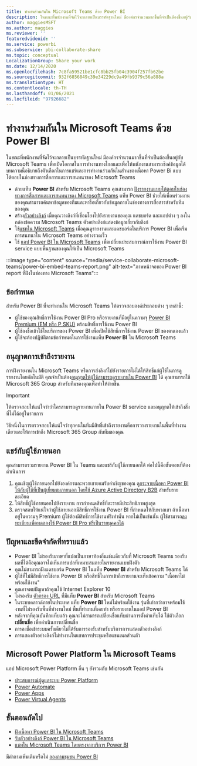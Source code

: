 ```yaml
---
title: ทำงานร่วมกันใน Microsoft Teams ด้วย Power BI
description: ในขณะที่พนักงานที่จัดไว้จะกลายเป็นบรรทัดฐานใหม่ มีองค์กรจำนวนมากขึ้นที่จำเป็นต้องขึ้นอยู่กับ Microsoft Teams เพื่อเปิดโอกาสในการทำงานทางไกลและเพื่อให้พนักงานสามารถซิงค์ข้อมูลได้
author: maggiesMSFT
ms.author: maggies
ms.reviewer: ''
featuredvideoid: ''
ms.service: powerbi
ms.subservice: pbi-collaborate-share
ms.topic: conceptual
LocalizationGroup: Share your work
ms.date: 12/14/2020
ms.openlocfilehash: 7c8fa59521be1cfc8bb25fb04c3904f257fb62be
ms.sourcegitcommit: 932f6856849c39e34229dc9a49fb9379c56a888a
ms.translationtype: HT
ms.contentlocale: th-TH
ms.lasthandoff: 01/06/2021
ms.locfileid: "97926682"
---
```

# <a name="collaborate-in-microsoft-teams-with-power-bi"></a>ทำงานร่วมกันใน Microsoft Teams ด้วย Power BI

ในขณะที่พนักงานที่จัดไว้จะกลายเป็นบรรทัดฐานใหม่ มีองค์กรจำนวนมากขึ้นที่จำเป็นต้องขึ้นอยู่กับ Microsoft Teams เพื่อเปิดโอกาสในการทำงานทางไกลและเพื่อให้พนักงานสามารถซิงค์ข้อมูลได้ บทความนี้อธิบายถึงตัวเลือกในการแชร์และการทำงานร่วมกันในส่วนของเนื้อหา Power Bi แบบโต้ตอบในช่องทางการสื่อสารและการสนทนาของ Microsoft Teams 

- ด้วยแท็บ **Power BI** สำหรับ Microsoft Teams คุณสามารถ [ฝังรายงานแบบโต้ตอบในช่องทางการสื่อสารและการสนทนาของ Microsoft Teams](service-embed-report-microsoft-teams.md) แท็บ Power BI ช่วยให้เพื่อนร่วมงานของคุณสามารถค้นหาข้อมูลของทีมและหารือเกี่ยวกับข้อมูลภายในช่องทางการสื่อสารสำหรับทีมของคุณ 
- สร้าง[ตัวอย่างลิงก์](service-teams-link-preview.md) เมื่อคุณวางลิงก์ที่เชื่อมโยงไปยังรายงานของคุณ แดชบอร์ด และแอปต่าง ๆ ลงในกล่องข้อความ Microsoft Teams ตัวอย่างลิงก์แสดงข้อมูลเกี่ยวกับลิงก์ 
- ใช้[แชทใน Microsoft Teams](service-share-report-teams.md) เมื่อคุณดูรายงานและแดชบอร์ดในบริการ Power BI เพื่อเริ่มการสนทนาใน Microsoft Teams อย่างรวดเร็ว
- ใช้ [แอป Power BI ใน Microsoft Teams](service-microsoft-teams-app.md) เพื่อเปลี่ยนประสบการณ์การใช้งาน Power BI service แบบพื้นฐานของคุณให้เป็น Microsoft Teams
 
:::image type="content" source="media/service-collaborate-microsoft-teams/power-bi-embed-teams-report.png" alt-text="ภาพหน้าจอของ Power BI report ที่ฝังในช่องทาง Microsoft Teams":::

## <a name="requirements"></a>ข้อกำหนด

สำหรับ Power BI ที่จะทำงานใน Microsoft Teams ให้ตรวจสอบองค์ประกอบต่าง ๆ เหล่านี้:

- ผู้ใช้ของคุณสิทธิ์การใช้งาน Power BI Pro หรือรายงานที่มีอยู่ในความจุ [Power BI Premium (EM หรือ P SKU)](../admin/service-premium-what-is.md) พร้อมสิทธิ์การใช้งาน Power BI
- ผู้ใช้ลงชื่อเข้าใช้ในบริการของ Power BI เพื่อเปิดใช้สิทธิ์การใช้งาน Power BI ของตนเองแล้ว
- ผู้ใช้จะต้องปฏิบัติตามข้อกำหนดในการใช้งานแท็บ **Power BI** ใน Microsoft Teams

## <a name="grant-access-to-reports"></a>อนุญาตการเข้าถึงรายงาน

การฝังรายงานใน Microsoft Teams หรือการส่งลิงก์ไปยังรายการไม่ได้ให้สิทธิ์แก่ผู้ใช้ในการดูรายงานโดยอัตโนมัติ คุณจำเป็นต้อง[อนุญาตให้ผู้ใช้สามารถดูรายงานใน Power BI](service-share-dashboards.md) ได้ คุณสามารถใช้ Microsoft 365 Group สำหรับทีมของคุณเพื่อทำให้ง่ายขึ้น

> [!IMPORTANT]
> ให้ตรวจสอบให้แน่ใจว่าว่าใครสามารถดูรายงานภายใน Power BI service และอนุญาตให้เข้าถึงสิ่งที่ไม่ได้อยู่ในรายการ

วิธีหนึ่งในการตรวจสอบให้แน่ใจว่าทุกคนในทีมมีสิทธิ์เข้าถึงรายงานคือการวางรายงานในพื้นที่ทำงานเดียวและให้การเข้าถึง Microsoft 365 Group กับทีมของคุณ

## <a name="share-with-external-users"></a>แชร์กับผู้ใช้ภายนอก

คุณสามารถรวมรายงาน Power BI ใน Teams และแชร์กับผู้ใช้ภายนอกได้ ต่อไปนี้คือขั้นตอนที่ต้องดำเนินการ

1.  คุณเชิญผู้ใช้ภายนอกไปยังองค์กรและพวกเขายอมรับคำเชิญของคุณ ดู[กระจายเนื้อหา Power BI ให้กับผู้ใช้ที่เป็นผู้เยี่ยมชมภายนอก โดยใช้ Azure Active Directory B2B](../guidance/whitepaper-azure-b2b-power-bi.md) สำหรับรายละเอียด
2.  ให้สิทธิ์ผู้ใช้ภายนอกไปยังรายงาน การกำหนดสิทธิ์ทีละรายมีประสิทธิภาพสูงสุด
3.  ตรวจสอบให้แน่ใจว่าผู้ใช้ภายนอกมีสิทธิ์การใช้งาน Power BI ที่กำหนดให้กับพวกเขา ถ้าเนื้อหาอยู่ในความจุ Premium ผู้ใช้ต้องมีสิทธิ์การใช้งานฟรีเท่านั้น หากไม่เป็นเช่นนั้น ผู้ใช้สามารถ[ลงทะเบียนเพื่อทดลองใช้ Power BI Pro ฟรีเป็นรายบุคคลได้](../fundamentals/service-self-service-signup-for-power-bi.md#sign-up-for-an-individual-trial-of-power-bi-pro)

## <a name="known-issues-and-limitations"></a>ปัญหาและขีดจำกัดที่ทราบแล้ว

- Power BI ไม่รองรับภาษาที่แปลเป็นภาษาท้องถิ่นเช่นเดียวกับที่ Microsoft Teams รองรับ ผลที่ได้คือคุณอาจไม่เห็นการแปลที่เหมาะสมภายในรายงานแบบฝังตัว
- คุณไม่สามารถฝังแดชบอร์ด Power BI ในแท็บ **Power BI** สำหรับ Microsoft Teams ได้
- ผู้ใช้ที่ไม่มีสิทธิ์การใช้งาน Power BI หรือสิทธิ์ในการเข้าถึงรายงานจะเห็นข้อความ "เนื้อหาไม่พร้อมใช้งาน"
- คุณอาจพบปัญหาถ้าคุณใช้ Internet Explorer 10 <!--You can look at the [browsers support for Power BI](../fundamentals/power-bi-browsers.md) and for [Microsoft 365](https://products.office.com/office-system-requirements#Browsers-section). -->
- ไม่รองรับ [ตัวกรอง URL](service-url-filters.md) ที่มีแท็บ **Power BI** สำหรับ Microsoft Teams
- ในระบบคลาวด์ภายในประเทศ แท็บ **Power BI** ใหม่ไม่พร้อมใช้งาน รุ่นที่เก่ากว่าอาจพร้อมใช้งานที่ไม่รองรับพื้นที่ทำงานใหม่ พื้นที่ทำงานที่เคยทำ หรือรายงานในแอป Power BI
- หลังจากที่คุณบันทึกแท็บแล้ว คุณจะไม่สามารถเปลี่ยนชื่อแท็บผ่านการตั้งค่าแท็บได้ ใช้ตัวเลือก **เปลี่ยนชื่อ** เพื่อดำเนินการเปลี่ยนชื่อ
- การลงชื่อเข้าระบบครั้งเดียวไม่ได้รับการรองรับสำหรับบริการการแสดงตัวอย่างลิงก์
- การแสดงตัวอย่างลิงก์ไม่ทำงานในแชทการประชุมหรือแชนเนลส่วนตัว

## <a name="microsoft-power-platform-in-microsoft-teams"></a>Microsoft Power Platform ใน Microsoft Teams

แอป Microsoft Power Platform อื่น ๆ ยังรวมกับ Microsoft Teams เช่นกัน

- [ประสบการณ์ผู้ดูแลระบบ Power Platform](/power-platform/admin/about-teams-environment)
- [Power  Automate](/power-automate/teams/overview)
- [Power Apps](/powerapps/teams/overview)
- [Power Virtual Agents](/power-virtual-agents/)

## <a name="next-steps"></a>ขั้นตอนถัดไป

- [ฝังเนื้อหา Power BI ใน Microsoft Teams](service-embed-report-microsoft-teams.md)
- [รับตัวอย่างลิงก์ Power BI ใน Microsoft Teams](service-teams-link-preview.md)
- [แชทใน Microsoft Teams โดยตรงจากบริการ Power BI](service-share-report-teams.md)

มีคำถามเพิ่มเติมหรือไม่ [ลองถามชุมชน Power BI](https://community.powerbi.com/)
